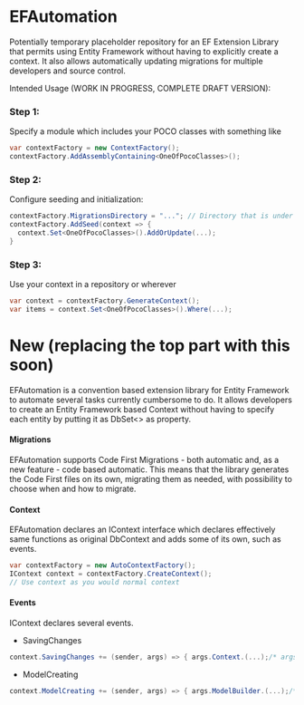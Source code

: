 EFAutomation
============

Potentially temporary placeholder repository for an EF Extension Library that permits using Entity Framework 
without having to explicitly create a context. It also allows automatically updating migrations for multiple 
developers and source control. 


Intended Usage (WORK IN PROGRESS, COMPLETE DRAFT VERSION):

### Step 1:
Specify a module which includes your POCO classes with something like
```c#
var contextFactory = new ContextFactory();
contextFactory.AddAssemblyContaining<OneOfPocoClasses>();
```

### Step 2:
Configure seeding and initialization:
```c#
contextFactory.MigrationsDirectory = "..."; // Directory that is under source control.
contextFactory.AddSeed(context => {
  context.Set<OneOfPocoClasses>().AddOrUpdate(...);
}
```

### Step 3:
Use your context in a repository or wherever
```c#
var context = contextFactory.GenerateContext();
var items = context.Set<OneOfPocoClasses>().Where(...);
```


# New (replacing the top part with this soon)
EFAutomation is a convention based extension library for Entity Framework to automate several tasks currently cumbersome to do. It allows developers to create an Entity Framework based Context without having to specify each entity by putting it as DbSet<> as property. 

#### Migrations
EFAutomation supports Code First Migrations - both automatic and, as a new feature - code based automatic. This means that the library generates the Code First files on its own, migrating them as needed, with possibility to choose when and how to migrate.


#### Context
EFAutomation declares an IContext interface which declares effectively same functions as original DbContext and adds some of its own, such as events.

```c#
var contextFactory = new AutoContextFactory();
IContext context = contextFactory.CreateContext();
// Use context as you would normal context
```

#### Events
IContext declares several events.
* SavingChanges
```c#
context.SavingChanges += (sender, args) => { args.Context.(...);/* args.Context is IContext */ };
```

* ModelCreating
```c#
context.ModelCreating += (sender, args) => { args.ModelBuilder.(...);/* args.ModelBuilder is standard DbModelBuilder */};
```

